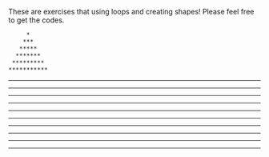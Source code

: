 <Loops for fun>

These are exercises that using loops and creating shapes! Please feel free to get the codes.
  
         *
        ***
       *****
      *******
     *********
    ***********
   *************
  ***************
 *****************
*******************
  *  *  *  *  *  *
  *  *  *  *  *  *
  *  *  *  *  *  *
  *  *  *  *  *  *
  *  *  *  *  *  *
  *  *  *  *  *  *

